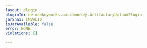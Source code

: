 ```yaml
---
layout: plugin
pluginId: de.monkeyworks.buildmonkey.ArtifactoryUploadPlugin
jarSha1: INVALID
isJarAvailable: false
error: NONE
violations: []

---
```


